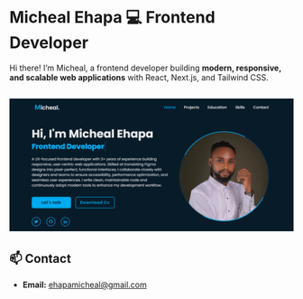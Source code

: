 # Micheal Ehapa 💻 Frontend Developer

Hi there! I’m Micheal, a frontend developer building **modern, responsive, and scalable web applications** with React, Next.js, and Tailwind CSS.  

![Portfolio image](https://github.com/ehapamicheal/portfolio/blob/3211e2e20e310c3a0e07e4b2a9f4941bbaa4e734/assets/images/portfolio-img.png)
---

## 📫 Contact

- **Email:** ehapamicheal@gmail.com
